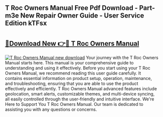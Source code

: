 ## T Roc Owners Manual Free Pdf Download - Part-m3e New Repair Owner Guide - User Service Edition kTFsx

# <h2><a href="http://cf24604.oget.top/?id=T+Roc+Owners+Manual">🔗Download New 👉🔴 T Roc Owners Manual</a></h2>

[![T Roc Owners Manual new download](https://i.imgur.com/5g1atiW.png)](http://cf24604.oget.top/?id=T+Roc+Owners+Manual)
Your journey with the T Roc Owners Manual starts here. This manual is your comprehensive guide to understanding and using it effectively. Before you start using your T Roc Owners Manual, we recommend reading this user guide carefully. It contains essential information on product setup, operation, maintenance, and troubleshooting, ensuring that you are able to use the product effectively and efficiently. T Roc Owners Manual advanced features include geolocation, smart alerts, customizable themes, and multi-device syncing, all easily controlled through the user-friendly and intuitive interface. We're Here to Support You T Roc Owners Manual. Our team is dedicated to assisting you with any questions or concerns.
